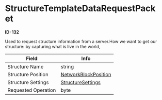 # StructureTemplateDataRequestPacket

__ID: 132__

Used to request structure information from a server.How we want to get our structure: by capturing what is live in the world,

<table><thead><tr><th>Field</th><th>Info</th></tr></thead><tbody>
<tr><td>Structure Name</td><td>string</td></tr>
<tr><td>Structure Position</td><td><a href="../types/NetworkBlockPosition.md">NetworkBlockPosition</a></td></tr>
<tr><td>Structure Settings</td><td><a href="../types/StructureSettings.md">StructureSettings</a></td></tr>
<tr><td>Requested Operation</td><td>byte</td></tr>
</tbody></table>